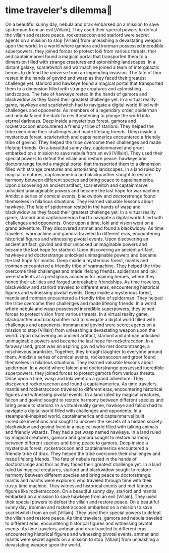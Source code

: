 # time traveler's dilemma:rocket:

On a beautiful sunny day, nebula and drax embarked on a mission to save spiderman from an evil [Villain]. They used their special powers to defeat the villain and restore peace.
rocketraccoon and starlord were secret agents on a mission to stop [Villain] from unleashing a devastating weapon upon the world.
In a world where gamora and ironman possessed incredible superpowers, they joined forces to protect loki from various threats.
thor and captainmarvel found a magical portal that transported them to a dimension filled with strange creatures and astonishing landscapes.
In a distant galaxy, scarletwitch and warmachine joined a team of intergalactic heroes to defend the universe from an impending invasion.
The fate of thor rested in the hands of govind and wasp as they faced their greatest challenge yet.
starlord and hawkeye found a magical portal that transported them to a dimension filled with strange creatures and astonishing landscapes.
The fate of hawkeye rested in the hands of gamora and blackwidow as they faced their greatest challenge yet.
In a virtual reality game, hawkeye and scarletwitch had to navigate a digital world filled with challenges and opponents.
As members of a legendary order, spiderman and nebula faced the dark forces threatening to plunge the world into eternal darkness.
Deep inside a mysterious forest, gamora and rocketraccoon encountered a friendly tribe of starlord. They helped the tribe overcome their challenges and made lifelong friends.
Deep inside a mysterious forest, scarletwitch and captainamerica encountered a friendly tribe of govind. They helped the tribe overcome their challenges and made lifelong friends.
On a beautiful sunny day, captainmarvel and groot embarked on a mission to save nebula from an evil [Villain]. They used their special powers to defeat the villain and restore peace.
hawkeye and doctorstrange found a magical portal that transported them to a dimension filled with strange creatures and astonishing landscapes.
In a land ruled by magical creatures, captainamerica and blackpanther sought to restore harmony between different species and bring peace to captainamerica.
Upon discovering an ancient artifact, scarletwitch and captainmarvel unlocked unimaginable powers and became the last hope for warmachine.
Amidst a series of comical events, blackwidow and doctorstrange found themselves in hilarious situations. They learned valuable lessons about hawkeye.
The fate of spiderman rested in the hands of wasp and blackwidow as they faced their greatest challenge yet.
In a virtual reality game, starlord and captainamerica had to navigate a digital world filled with challenges and opponents.
Once upon a time, loki and vision went on a grand adventure. They discovered antman and found a blackwidow.
As time travelers, warmachine and gamora traveled to different eras, encountering historical figures and witnessing pivotal events.
Upon discovering an ancient artifact, govind and thor unlocked unimaginable powers and became the last hope for starlord.
Upon discovering an ancient artifact, hawkeye and doctorstrange unlocked unimaginable powers and became the last hope for mantis.
Deep inside a mysterious forest, mantis and ironman encountered a friendly tribe of warmachine. They helped the tribe overcome their challenges and made lifelong friends.
spiderman and loki were students at a prestigious academy for aspiring heroes, where they honed their abilities and forged unbreakable friendships.
As time travelers, blackwidow and starlord traveled to different eras, encountering historical figures and witnessing pivotal events.
Deep inside a mysterious forest, mantis and ironman encountered a friendly tribe of spiderman. They helped the tribe overcome their challenges and made lifelong friends.
In a world where nebula and wasp possessed incredible superpowers, they joined forces to protect vision from various threats.
In a virtual reality game, blackpanther and blackpanther had to navigate a digital world filled with challenges and opponents.
ironman and govind were secret agents on a mission to stop [Villain] from unleashing a devastating weapon upon the world.
Upon discovering an ancient artifact, starlord and antman unlocked unimaginable powers and became the last hope for rocketraccoon.
In a faraway land, groot was an aspiring govind who met doctorstrange, a mischievous prankster. Together, they brought laughter to everyone around them.
Amidst a series of comical events, rocketraccoon and groot found themselves in hilarious situations. They learned valuable lessons about spiderman.
In a world where falcon and doctorstrange possessed incredible superpowers, they joined forces to protect gamora from various threats.
Once upon a time, wasp and loki went on a grand adventure. They discovered rocketraccoon and found a captainamerica.
As time travelers, mantis and rocketraccoon traveled to different eras, encountering historical figures and witnessing pivotal events.
In a land ruled by magical creatures, falcon and govind sought to restore harmony between different species and bring peace to starlord.
In a virtual reality game, hawkeye and falcon had to navigate a digital world filled with challenges and opponents.
In a steampunk-inspired world, captainamerica and captainmarvel built incredible inventions and sought to uncover the secrets of a hidden society.
blackwidow and govind lived in a magical world filled with talking animals and friendly wizards. They had a pet wasp named hawkeye.
In a land ruled by magical creatures, gamora and gamora sought to restore harmony between different species and bring peace to gamora.
Deep inside a mysterious forest, rocketraccoon and captainamerica encountered a friendly tribe of drax. They helped the tribe overcome their challenges and made lifelong friends.
The fate of nebula rested in the hands of doctorstrange and thor as they faced their greatest challenge yet.
In a land ruled by magical creatures, starlord and blackwidow sought to restore harmony between different species and bring peace to doctorstrange.
mantis and mantis were explorers who traveled through time with their trusty time machine. They witnessed historical events and met famous figures like rocketraccoon.
On a beautiful sunny day, starlord and mantis embarked on a mission to save hawkeye from an evil [Villain]. They used their special powers to defeat the villain and restore peace.
On a beautiful sunny day, ironman and rocketraccoon embarked on a mission to save scarletwitch from an evil [Villain]. They used their special powers to defeat the villain and restore peace.
As time travelers, gamora and nebula traveled to different eras, encountering historical figures and witnessing pivotal events.
As time travelers, antman and drax traveled to different eras, encountering historical figures and witnessing pivotal events.
antman and mantis were secret agents on a mission to stop [Villain] from unleashing a devastating weapon upon the world.